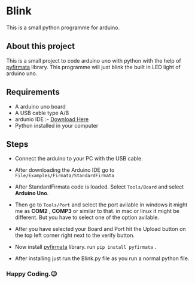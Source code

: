 # Blink
This is a small python programme for arduino.

## About this project
This is a small project to code arduino uno with python with the help of [pyfirmata](https://pyfirmata.readthedocs.io/en/latest/) library.
This programme will just blink the built in LED light of arduino uno.

## Requirements
* A arduino uno board
* A USB cable type A/B
* ardunio IDE :- [Download Here](https://www.arduino.cc/en/software)
* Python installed in your computer 

## Steps

* Connect the arduino to your PC with the USB cable.
* After downloading the Arduino IDE go to ``` File/Examples/Firmata/StandardFirmata ```
* After StandardFirmata code is loaded. Select ``` Tools/Board ``` and select **Arduino Uno**.
* Then go to ``` Tools/Port ``` and select the port avilable in windows it might me as **COM2** , **COMP3** or similar to that. in mac or linux it might be different. But you have to select one of the option avilable.
* After you have selected your Board and Port hit the Upload button on the top left corner right next to the verify button.

* Now install [pyfirmata](https://pyfirmata.readthedocs.io/en/latest/) library. run ```pip install pyfirmata``` .
* After installing just run the Blink.py file as you run a normal python file.

### Happy Coding.😉


